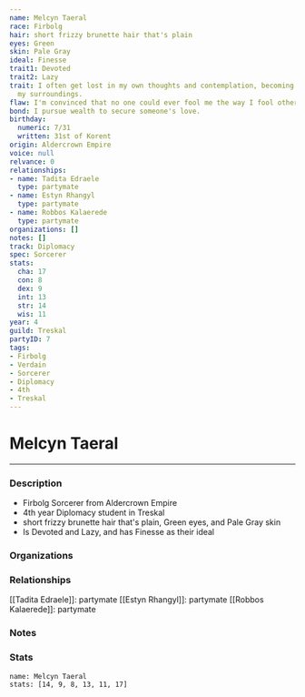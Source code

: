 ```yaml
---
name: Melcyn Taeral
race: Firbolg
hair: short frizzy brunette hair that's plain
eyes: Green
skin: Pale Gray
ideal: Finesse
trait1: Devoted
trait2: Lazy
trait: I often get lost in my own thoughts and contemplation, becoming oblivious to
  my surroundings.
flaw: I'm convinced that no one could ever fool me the way I fool others.
bond: I pursue wealth to secure someone's love.
birthday:
  numeric: 7/31
  written: 31st of Korent
origin: Aldercrown Empire
voice: null
relvance: 0
relationships:
- name: Tadita Edraele
  type: partymate
- name: Estyn Rhangyl
  type: partymate
- name: Robbos Kalaerede
  type: partymate
organizations: []
notes: []
track: Diplomacy
spec: Sorcerer
stats:
  cha: 17
  con: 8
  dex: 9
  int: 13
  str: 14
  wis: 11
year: 4
guild: Treskal
partyID: 7
tags:
- Firbolg
- Verdain
- Sorcerer
- Diplomacy
- 4th
- Treskal
---
```

# Melcyn Taeral
---
### Description
- Firbolg Sorcerer from Aldercrown Empire
- 4th year Diplomacy student in Treskal
- short frizzy brunette hair that's plain, Green eyes, and Pale Gray skin
- Is Devoted and Lazy, and has Finesse as their ideal

### Organizations

### Relationships
[[Tadita Edraele]]: partymate
[[Estyn Rhangyl]]: partymate
[[Robbos Kalaerede]]: partymate

### Notes

### Stats
```statblock
name: Melcyn Taeral
stats: [14, 9, 8, 13, 11, 17]
```